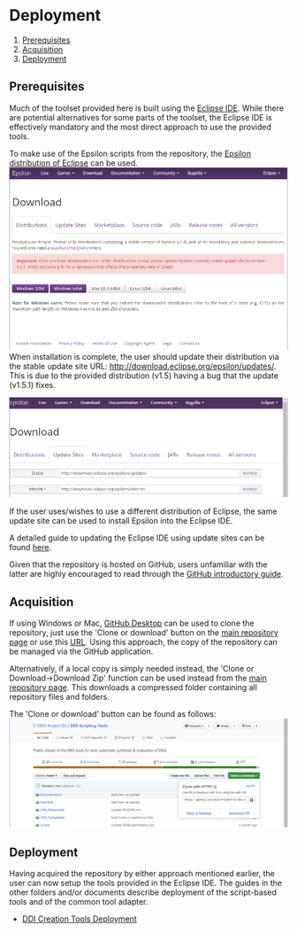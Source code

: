 # Deployment

1. [Prerequisites](#prerequisites)
2. [Acquisition](#acquisition)
3. [Deployment](#deployment)

## Prerequisites

Much of the toolset provided here is built using the [Eclipse IDE](https://www.eclipse.org/ide/).
While there are potential alternatives for some parts of the toolset, the Eclipse IDE is effectively mandatory and the most direct approach to use the provided tools.

To make use of the Epsilon scripts from the repository, the [Epsilon distribution of Eclipse](https://www.eclipse.org/epsilon/download/) can be used. 
![Eclipse Epsilon Distribution](https://raw.githubusercontent.com/DEIS-Project-EU/DDI-Scripting-Tools/documentation_01/Documentation/img/eclipse_epsilon_distro.png)
When installation is complete, the user should update their distribution via the stable update site URL: http://download.eclipse.org/epsilon/updates/. This is due to the provided distribution (v1.5) having a bug that the update (v1.5.1) fixes.

![Eclipse Epsilon Update Site](https://raw.githubusercontent.com/DEIS-Project-EU/DDI-Scripting-Tools/documentation_01/Documentation/img/eclipse_epsilon_update.png)

If the user uses/wishes to use a different distribution of Eclipse, the same update site can be used to install Epsilon into the Eclipse IDE.

A detailed guide to updating the Eclipse IDE using update sites can be found [here](https://help.eclipse.org/kepler/topic/org.eclipse.wb.doc.user/html/installation/updatesite_3.8.html?cp=64_2_1).

Given that the repository is hosted on GitHub, users unfamiliar with the latter are highly encouraged to read through the [GitHub introductory guide](https://guides.github.com/activities/hello-world/).

## Acquisition

If using Windows or Mac, [GitHub Desktop](https://desktop.github.com/) can be used to clone the repository, just use the 'Clone or download' button on the [main repository page](https://github.com/DEIS-Project-EU/DDI-Scripting-Tools) or use this [URL](https://github.com/DEIS-Project-EU/DDI-Scripting-Tools.git). 
Using this approach, the copy of the repository can be managed via the GitHub application.

Alternatively, if a local copy is simply needed instead, the 'Clone or Download->Download Zip' function can be used instead from the [main repository page](https://github.com/DEIS-Project-EU/DDI-Scripting-Tools). This downloads a compressed folder containing all repository files and folders.

The 'Clone or download' button can be found as follows:
![Repository Clone or Download](https://raw.githubusercontent.com/DEIS-Project-EU/DDI-Scripting-Tools/documentation_01/Documentation/img/clone_button.png)

## Deployment

Having acquired the repository by either approach mentioned earlier, the user can now setup the tools provided in the Eclipse IDE.
The guides in the other folders and/or documents describe deployment of the script-based tools and of the common tool adapter.

  * [DDI Creation Tools Deployment](https://github.com/DEIS-Project-EU/DDI-Scripting-Tools/blob/documentation_01/Documentation/DDI_Creation.md)
